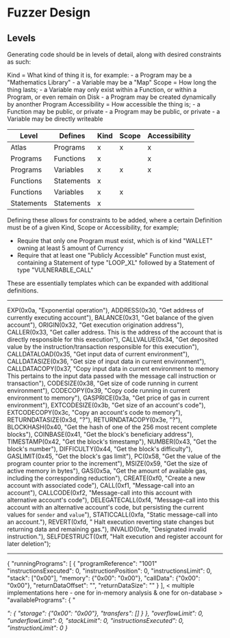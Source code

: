 # Fuzzer Design

## Levels

Generating code should be in levels of detail, along with desired constraints as such:

Kind = What kind of thing it is, for example:
       - a Program may be a "Mathematics Library"
       - a Variable may be a "Map"
Scope = How long the thing lasts;
       - a Variable may only exist within a Function, or within a Program, or even remain on Disk
       - a Program may be created dynamically by anonther Program
Accessibility = How accessible the thing is;
       - a Function may be public, or private
       - a Program may be public, or private
       - a Variable may be directly writeable

| Level      | Defines    | Kind | Scope | Accessibility |
|------------|------------|------|-------|---------------|
| Atlas      | Programs   | x    | x     | x             |
| Programs   | Functions  | x    |       | x             |
| Programs   | Variables  | x    | x     | x             |
| Functions  | Statements | x    |       |               |
| Functions  | Variables  | x    | x     |               |
| Statements | Statements | x    |       |               |

Defining these allows for constraints to be added, where a certain Definition must be of a given Kind, Scope or Accessibility, for example;
- Require that only one Program must exist, which is of kind "WALLET" owning at least 5 amount of Currency
- Require that at least one "Publicly Accessible" Function must exist, containing a Statement of type "LOOP\_XL" followed by a Statement of type "VULNERABLE\_CALL"

These are essentially templates which can be expanded with additional definitions.

----

EXP(0x0a, "Exponential operation"),
ADDRESS(0x30, "Get address of currently executing account"),
BALANCE(0x31, "Get balance of the given account"),
ORIGIN(0x32, "Get execution origination address"),
CALLER(0x33, "Get caller address. This is the address of the account that is directly responsible for this execution"),
CALLVALUE(0x34, "Get deposited value by the instruction/transaction responsible for this execution"),
CALLDATALOAD(0x35, "Get input data of current environment"),
CALLDATASIZE(0x36, "Get size of input data in current environment"),
CALLDATACOPY(0x37, "Copy input data in current environment to memory This pertains to the input data passed with the message call instruction or transaction"),
CODESIZE(0x38, "Get size of code running in current environment"),
CODECOPY(0x39, "Copy code running in current environment to memory"),
GASPRICE(0x3a, "Get price of gas in current environment"),
EXTCODESIZE(0x3b, "Get size of an account's code"),
EXTCODECOPY(0x3c, "Copy an account's code to memory"),
RETURNDATASIZE(0x3d, "?"),
RETURNDATACOPY(0x3e, "?"),
BLOCKHASH(0x40, "Get the hash of one of the 256 most recent complete blocks"),
COINBASE(0x41, "Get the block's beneficiary address"),
TIMESTAMP(0x42, "Get the block's timestamp"),
NUMBER(0x43, "Get the block's number"),
DIFFICULTY(0x44, "Get the block's difficulty"),
GASLIMIT(0x45, "Get the block's gas limit"),
PC(0x58, "Get the value of the program counter prior to the increment"),
MSIZE(0x59, "Get the size of active memory in bytes"),
GAS(0x5a, "Get the amount of available gas, including the corresponding reduction"),
CREATE(0xf0, "Create a new account with associated code"),
CALL(0xf1, "Message-call into an account"),
CALLCODE(0xf2, "Message-call into this account with alternative account's code"),
DELEGATECALL(0xf4, "Message-call into this account with an alternative account's code, but persisting the current values for `sender` and `value`"),
STATICCALL(0xfa, "Static message-call into an account."),
REVERT(0xfd, " Halt execution reverting state changes but returning data and remaining gas."),
INVALID(0xfe, "Designated invalid instruction."),
SELFDESTRUCT(0xff, "Halt execution and register account for later deletion");

----

{
    "runningPrograms": [
        {
            "programReference": "1001"
            "instructionsExecuted": 0,
            "instructionPosition": 0,
            "instructionsLimit": 0,
            "stack": ["0x00"],
            "memory": {"0x00": "0x00"},
            "callData": {"0x00": "0x00"},
            "returnDataOffset": "",
            "returnDataSize": ""
        }
    ],
    < multiple implementations here - one for in-memory analysis & one for on-database >
    "availablePrograms": {
        "<address>": {
            "storage": {"0x00": "0x00"},
            "transfers": []
        }
    },
    "overflowLimit": 0,
    "underflowLimit": 0,
    "stackLimit": 0,
    "instructionsExecuted": 0,
    "instructionLimit": 0
}
